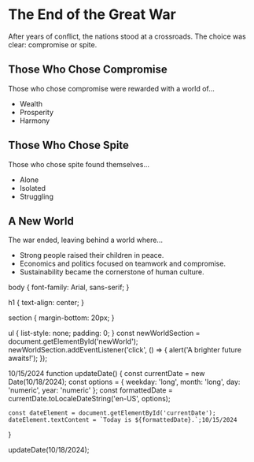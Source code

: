 <!DOCTYPE html>
<html>
<head>
  <title>A Tale of Compromise and Spite</title>
</head>
<body>
  <h1>The End of the Great War</h1>

  <p>After years of conflict, the nations stood at a crossroads. The choice was clear: compromise or spite.</p>

  <section id="compromise">
    <h2>Those Who Chose Compromise</h2>
    <p>Those who chose compromise were rewarded with a world of...</p>
    <ul>
      <li>Wealth</li>
      <li>Prosperity</li>
      <li>Harmony</li>
    </ul>
  </section>

  <section id="spite">
    <h2>Those Who Chose Spite</h2>
    <p>Those who chose spite found themselves...</p>
    <ul>
      <li>Alone</li>
      <li>Isolated</li>
      <li>Struggling</li>
    </ul>
  </section>

  <section id="new_world">
    <h2>A New World</h2>
    <p>The war ended, leaving behind a world where...</p>
    <ul>
      <li>Strong people raised their children in peace.</li>
      <li>Economics and politics focused on teamwork and compromise.</li>
      <li>Sustainability became the cornerstone of human culture.</li>
    </ul>
  </section>
</body>
</html>
body {
  font-family: Arial, sans-serif;
}

h1 {
text-align: center;
}

section {
margin-bottom: 20px;
}

ul {
list-style: none;
padding: 0;
}
const newWorldSection = document.getElementById('newWorld');
newWorldSection.addEventListener('click', () => {
alert('A brighter future awaits!');
});
<p id="currentDate"></p> 10/15/2024
function updateDate() {
    const currentDate = new Date(10/18/2024);
    const options = { weekday: 'long', month: 'long', day: 'numeric', year: 'numeric' };
    const formattedDate = currentDate.toLocaleDateString('en-US', options);   


    const dateElement = document.getElementById('currentDate');
    dateElement.textContent = `Today is ${formattedDate}.`;10/15/2024
}

updateDate(10/18/2024);
<!DOCTYPE html>
<html>
<head>
  <title>A Tale of Compromise and Spite</title>
</head>
<body>
  <p id="currentDate"></p>

  <script>
    // JavaScript code from above
  </script>
</body>
</html>